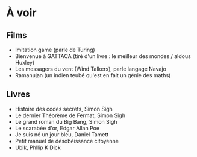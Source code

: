 À voir
===

## Films

- Imitation game (parle de Turing)
- Bienvenue à GATTACA (tiré d'un livre  : le meilleur des mondes / aldous Huxley)
- Les messagers du vent (Wind Talkers), parle langage Navajo
- Ramanujan (un indien teubé qu'est en fait un génie des maths)

## Livres

- Histoire des codes secrets, Simon Sigh
- Le dernier Théorème de Fermat, Simon Sigh
- Le grand roman du Big Bang, Simon Sigh
- Le scarabée d'or, Edgar Allan Poe
- Je suis né un jour bleu, Daniel Tamett
- Petit manuel de désobéissance citoyenne
- Ubik, Phllip K Dick
